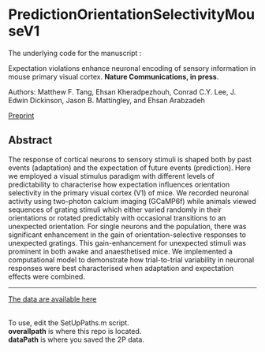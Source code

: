 # PredictionOrientationSelectivityMouseV1

The underlying code for the manuscript : 

Expectation violations enhance neuronal encoding of sensory information in mouse primary visual cortex. **Nature Communications, in press**. 

Authors: Matthew F. Tang, Ehsan Kheradpezhouh, Conrad C.Y. Lee, J. Edwin Dickinson, Jason B. Mattingley, and Ehsan Arabzadeh

[Preprint](https://www.biorxiv.org/content/10.1101/2021.10.26.466004v2)

## Abstract
The response of cortical neurons to sensory stimuli is shaped both by past events (adaptation) and the expectation of future events (prediction). Here we employed a visual stimulus paradigm with different levels of predictability to characterise how expectation influences orientation selectivity in the primary visual cortex (V1) of mice. We recorded neuronal activity using two-photon calcium imaging (GCaMP6f) while animals viewed sequences of grating stimuli which either varied randomly in their orientations or rotated predictably with occasional transitions to an unexpected orientation. For single neurons and the population, there was significant enhancement in the gain of orientation-selective responses to unexpected gratings. This gain-enhancement for unexpected stimuli was prominent in both awake and anaesthetised mice. We implemented a computational model to demonstrate how trial-to-trial variability in neuronal responses were best characterised when adaptation and expectation effects were combined. 


___
[The data are available here](https://osf.io/t2vb3) <br><br>

To use, edit the SetUpPaths.m script. <br>
**overallpath** is where this repo is located. <br>
**dataPath** is where you saved the 2P data. 
